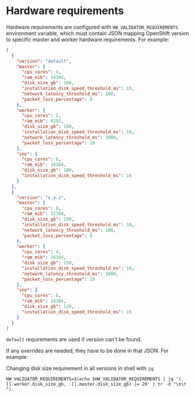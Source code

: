 # Hardware requirements

Hardware requirements are configured with `HW_VALIDATOR_REQUIREMENTS` environment variable, which must contain JSON mapping OpenShift version to specific master and worker hardware requirements.
For example:

```json
[
  {
    "version": "default",
    "master": {
      "cpu_cores": 4,
      "ram_mib": 16384,
      "disk_size_gb": 100,
      "installation_disk_speed_threshold_ms": 10,
      "network_latency_threshold_ms": 100,
      "packet_loss_percentage": 0
    },
    "worker": {
      "cpu_cores": 2,
      "ram_mib": 8192,
      "disk_size_gb": 100,
      "installation_disk_speed_threshold_ms": 10,
      "network_latency_threshold_ms": 1000,
      "packet_loss_percentage": 10
    },
    "sno": {
      "cpu_cores": 8,
      "ram_mib": 16384,
      "disk_size_gb": 100,
      "installation_disk_speed_threshold_ms": 10
    }
  },
  {
    "version": "x.y.z",
    "master": {
      "cpu_cores": 8,
      "ram_mib": 32768,
      "disk_size_gb": 150,
      "installation_disk_speed_threshold_ms": 10,
      "network_latency_threshold_ms": 100,
      "packet_loss_percentage": 0
    },
    "worker": {
      "cpu_cores": 4,
      "ram_mib": 16384,
      "disk_size_gb": 150,
      "installation_disk_speed_threshold_ms": 10,
      "network_latency_threshold_ms": 1000,
      "packet_loss_percentage": 10
    },
    "sno": {
      "cpu_cores": 8,
      "ram_mib": 16384,
      "disk_size_gb": 120,
      "installation_disk_speed_threshold_ms": 10
    }
  }
]
```

`default` requirements are used if version can't be found.

If any overrides are needed, they have to be done in that JSON. For example:

Changing disk size requirement in all versions in shell with `jq`:

```shell
HW_VALIDATOR_REQUIREMENTS=$(echo $HW_VALIDATOR_REQUIREMENTS | jq '(.[].worker.disk_size_gb, .[].master.disk_size_gb) |= 20' | tr -d "\n\t ")

```
